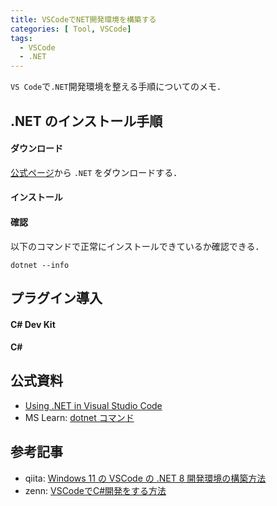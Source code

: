 ```yaml
---
title: VSCodeでNET開発環境を構築する
categories: [ Tool, VSCode]
tags:
  - VSCode
  - .NET
---
```


`VS Code`で`.NET`開発環境を整える手順についてのメモ．


## .NET のインストール手順

#### ダウンロード

[公式ページ](https://dotnet.microsoft.com/ja-jp/download/dotnet)から `.NET` をダウンロードする．

#### インストール


#### 確認

以下のコマンドで正常にインストールできているか確認できる．

```
dotnet --info
```


## 


## プラグイン導入

#### C# Dev Kit


#### C# 





## 公式資料
- [Using .NET in Visual Studio Code](https://code.visualstudio.com/docs/languages/dotnet)
- MS Learn: [dotnet コマンド](https://learn.microsoft.com/ja-jp/dotnet/core/tools/dotnet)


## 参考記事
- qiita: [Windows 11 の VSCode の .NET 8 開発環境の構築方法](https://qiita.com/mmake/items/6748ad531ca7bd44a8ce)
- zenn: [VSCodeでC#開発をする方法](https://zenn.dev/midoliy/articles/9e3cff958ff89ba151de)



<!-- Link | VSCode拡張機能 -->
[C# Dev Kit]: https://marketplace.visualstudio.com/items?itemName=ms-dotnettools.csdevkit